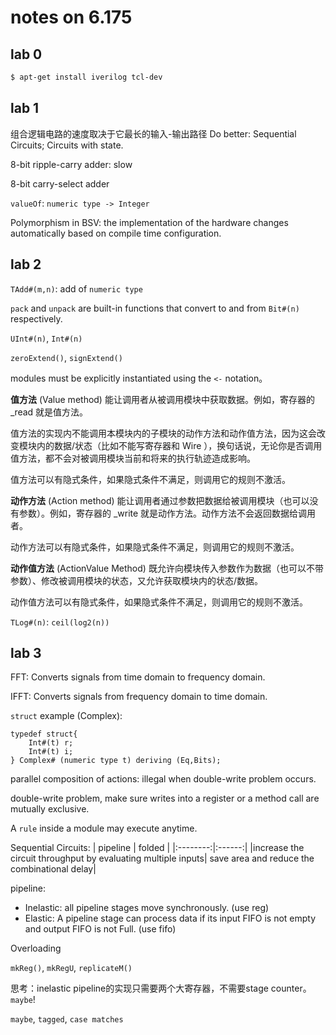 # notes on 6.175

## lab 0

```bash
$ apt-get install iverilog tcl-dev
```

## lab 1

组合逻辑电路的速度取决于它最长的输入-输出路径
Do better: Sequential Circuits; Circuits with state.

8-bit ripple-carry adder: slow

8-bit carry-select adder

`valueOf`: `numeric type -> Integer`

Polymorphism in BSV: the implementation of the hardware changes automatically based on compile time configuration.

## lab 2

`TAdd#(m,n)`: add of `numeric type`

`pack` and `unpack` are built-in functions that convert to and from `Bit#(n)` respectively.

`UInt#(n)`, `Int#(n)`

`zeroExtend()`, `signExtend()`

modules must be explicitly instantiated using the `<-` notation。

**值方法** (Value method) 能让调用者从被调用模块中获取数据。例如，寄存器的 _read 就是值方法。

值方法的实现内不能调用本模块内的子模块的动作方法和动作值方法，因为这会改变模块内的数据/状态（比如不能写寄存器和 Wire ），换句话说，无论你是否调用值方法，都不会对被调用模块当前和将来的执行轨迹造成影响。

值方法可以有隐式条件，如果隐式条件不满足，则调用它的规则不激活。

**动作方法** (Action method) 能让调用者通过参数把数据给被调用模块（也可以没有参数）。例如，寄存器的 _write 就是动作方法。动作方法不会返回数据给调用者。

动作方法可以有隐式条件，如果隐式条件不满足，则调用它的规则不激活。

**动作值方法** (ActionValue Method) 既允许向模块传入参数作为数据（也可以不带参数）、修改被调用模块的状态，又允许获取模块内的状态/数据。

动作值方法可以有隐式条件，如果隐式条件不满足，则调用它的规则不激活。

`TLog#(n)`: `ceil(log2(n))`

## lab 3

FFT: Converts signals from time domain to frequency domain.

IFFT: Converts signals from frequency domain to time domain.

`struct` example (Complex):
```bsv
typedef struct{
    Int#(t) r;
    Int#(t) i;
} Complex# (numeric type t) deriving (Eq,Bits);
```

parallel composition of actions: illegal when double-write problem occurs.

double-write problem, make sure writes into a register or a method call are mutually exclusive.

A `rule` inside a module may execute anytime.

Sequential Circuits:
| pipeline | folded |
|:--------:|:------:|
|increase the circuit throughput by evaluating multiple inputs| save area and reduce the combinational delay|

pipeline:
- Inelastic: all pipeline stages move synchronously. (use reg)
- Elastic: A pipeline stage can process data if its input FIFO is not empty and output FIFO is not Full. (use fifo)

Overloading

`mkReg()`, `mkRegU`, `replicateM()`

思考：inelastic pipeline的实现只需要两个大寄存器，不需要stage counter。 `maybe`!

`maybe`, `tagged`, `case matches`